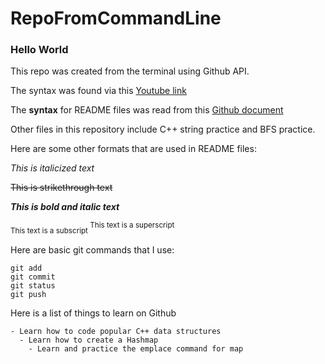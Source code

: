 # RepoFromCommandLine
### Hello World

This repo was created from the terminal using Github API. 

The syntax was found via this [Youtube link](https://www.youtube.com/watch?v=6xmFp4_U9-A&ab_channel=SteveGriffith-Prof3ssorSt3v3)

The **syntax** for README files was read from this [Github document](https://www.youtube.com/watch?v=6xmFp4_U9-A&ab_channel=SteveGriffith-Prof3ssorSt3v3)

Other files in this repository include C++ string practice and BFS practice.

Here are some other formats that are used in README files:

*This is italicized text*

~~This is strikethrough text~~

***This is bold and italic text***

<sub>
  This text is a subscript
 </sub>

<sup>
  This text is a superscript
  </sup>

Here are basic git commands that I use:

```
git add
git commit
git status
git push
```

Here is a list of things to learn on Github

    - Learn how to code popular C++ data structures 
      - Learn how to create a Hashmap
        - Learn and practice the emplace command for map
